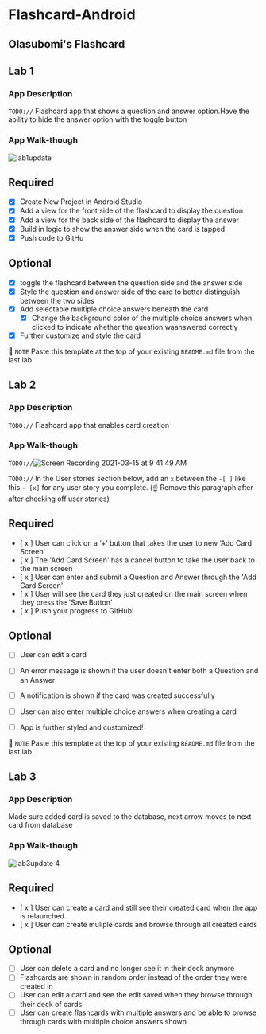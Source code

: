 
# Flashcard-Android
## Olasubomi's Flashcard


## Lab 1

### App Description
`TODO://` Flashcard app that shows a question and answer option.Have the ability to hide the answer option with the toggle button

### App Walk-though


![lab1update](https://user-images.githubusercontent.com/67253470/109397404-feaff180-78fb-11eb-9795-b820412503da.gif)



## Required
- [x] Create New Project in Android Studio
- [x] Add a view for the front side of the flashcard to display the question
- [x] Add a view for the back side of the flashcard to display the answer
- [x] Build in logic to show the answer side when the card is tapped
- [x] Push code to GitHu
## Optional
- [x] toggle the flashcard between the question side and the answer side
- [x] Style the question and answer side of the card to better distinguish between the two sides
- [x] Add selectable multiple choice answers beneath the card
   - [x] Change the background color of the multiple choice answers when clicked to indicate whether the question waanswered correctly
- [x] Further customize and style the card

📝 `NOTE` Paste this template at the top of your existing `README.md` file from the last lab.

## Lab 2

### App Description
`TODO://` Flashcard app that enables card creation

### App Walk-though
`TODO://`![Screen Recording 2021-03-15 at 9 41 49 AM](https://user-images.githubusercontent.com/67253470/111172049-7c6a3300-8573-11eb-887f-c4111edc13de.gif)


`TODO://` In the User stories section below, add an `x` between the `-[ ]` like this `- [x]` for any user story you complete. (☝️ Remove this paragraph after after checking off user stories)

## Required
- [ x ] User can click on a ‘+’ button that takes the user to new ‘Add Card Screen’
- [ x ] The 'Add Card Screen' has a cancel button to take the user back to the main screen
- [ x ] User can enter and submit a Question and Answer through the 'Add Card Screen'
- [ x ] User will see the card they just created on the main screen when they press the 'Save Button'
- [ x ] Push your progress to GitHub!

## Optional
- [ ] User can edit a card
- [ ] An error message is shown if the user doesn't enter both a Question and an Answer
- [ ] A notification is shown if the card was created successfully
- [ ] User can also enter multiple choice answers when creating a card
- [ ] App is further styled and customized!


📝 `NOTE` Paste this template at the top of your existing `README.md` file from the last lab.

## Lab 3

### App Description
 Made sure added card is saved to the database, next arrow moves to next card from database


### App Walk-though
![lab3update 4](https://user-images.githubusercontent.com/67253470/112217290-75d16080-8bf0-11eb-9235-392c49a1726f.gif)




## Required
- [ x ] User can create a card and still see their created card when the app is relaunched.
- [ x ] User can create muliple cards and browse through all created cards

## Optional
- [ ] User can delete a card and no longer see it in their deck anymore
- [ ] Flashcards are shown in random order instead of the order they were created in
- [ ] User can edit a card and see the edit saved when they browse through their deck of cards
- [ ] User can create flashcards with multiple answers and be able to browse through cards with multiple choice answers shown
